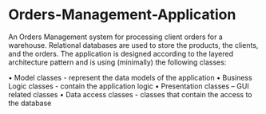 # Orders-Management-Application

An Orders Management system for processing client orders for a warehouse. Relational databases are used to store the products, the clients, and the orders. The application is designed according to the layered architecture pattern and is using (minimally) the following classes: 
  
  • Model classes - represent the data models of the application
  • Business Logic classes - contain the application logic
  • Presentation classes – GUI related classes
  • Data access classes - classes that contain the access to the database
